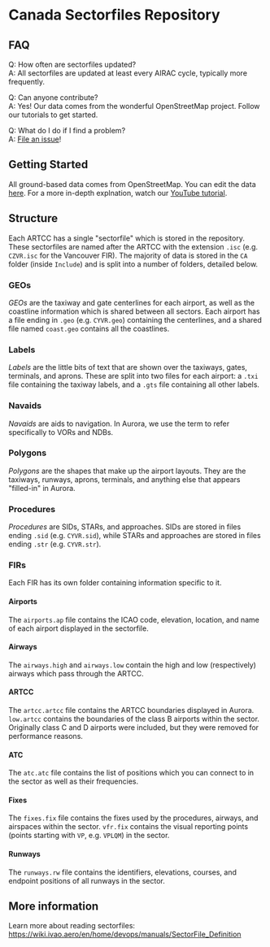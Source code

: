 # Canada Sectorfiles Repository

## FAQ

Q: How often are sectorfiles updated?  
A: All sectorfiles are updated at least every AIRAC cycle, typically more frequently.

Q: Can anyone contribute?  
A: Yes! Our data comes from the wonderful OpenStreetMap project. Follow our tutorials to get started.

Q: What do I do if I find a problem?  
A: [File an issue](https://github.com/IVAO-Canada/SectorFiles/issues/new/choose)!

## Getting Started

All ground-based data comes from OpenStreetMap. You can edit the data [here](https://openstreetmap.org/). For a
more in-depth explnation, watch our [YouTube tutorial](https://youtu.be/-sbA0QU6yv8).  

## Structure

Each ARTCC has a single "sectorfile" which is stored in the repository. These sectorfiles are named after the ARTCC
with the extension `.isc` (e.g. `CZVR.isc` for the Vancouver FIR). The majority of data is stored in the `CA` folder (inside
`Include`) and is split into a number of folders, detailed below.

### GEOs

_GEOs_ are the taxiway and gate centerlines for each airport, as well as the coastline information which is shared
between all sectors. Each airport has a file ending in `.geo` (e.g. `CYVR.geo`) containing the centerlines, and a
shared file named `coast.geo` contains all the coastlines.

### Labels

_Labels_ are the little bits of text that are shown over the taxiways, gates, terminals, and aprons. These are split
into two files for each airport: a `.txi` file containing the taxiway labels, and a `.gts` file containing all other
labels.

### Navaids

_Navaids_ are aids to navigation. In Aurora, we use the term to refer specifically to VORs and NDBs.

### Polygons

_Polygons_ are the shapes that make up the airport layouts. They are the taxiways, runways, aprons, terminals, and
anything else that appears "filled-in" in Aurora.

### Procedures

_Procedures_ are SIDs, STARs, and approaches. SIDs are stored in files ending `.sid` (e.g. `CYVR.sid`), while STARs and
approaches are stored in files ending `.str` (e.g. `CYVR.str`).

### FIRs

Each FIR has its own folder containing information specific to it.

#### Airports

The `airports.ap` file contains the ICAO code, elevation, location, and name of each airport displayed in the
sectorfile.

#### Airways

The `airways.high` and `airways.low` contain the high and low (respectively) airways which pass through the ARTCC.

#### ARTCC

The `artcc.artcc` file contains the ARTCC boundaries displayed in Aurora. `low.artcc` contains the boundaries of the
class B airports within the sector. Originally class C and D airports were included, but they were removed for
performance reasons.

#### ATC

The `atc.atc` file contains the list of positions which you can connect to in the sector as well as their frequencies.

#### Fixes

The `fixes.fix` file contains the fixes used by the procedures, airways, and airspaces within the sector. `vfr.fix`
contains the visual reporting points (points starting with `VP`, e.g. `VPLQM`) in the sector.

#### Runways

The `runways.rw` file contains the identifiers, elevations, courses, and endpoint positions of all runways in the
sector.

## More information

Learn more about reading sectorfiles: <https://wiki.ivao.aero/en/home/devops/manuals/SectorFile_Definition>
